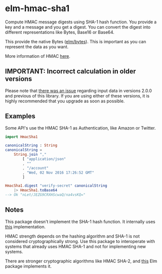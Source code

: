 # elm-hmac-sha1

Compute HMAC message digests using SHA-1 hash function. You provide a key and a
message and you get a digest. You can convert the digest into different representations
like Bytes, Base16 or Base64.

This provide the native Bytes ([elm/bytes](https://package.elm-lang.org/packages/elm/bytes/latest/)).
This is important as you can represent the data as you want.

More information of HMAC [here](https://en.wikipedia.org/wiki/HMAC).

## IMPORTANT: Incorrect calculation in older versions

Please note that [there was an issue][issue-2] regarding input data
in versions 2.0.0 and previous of this library. If you are using either of these
versions, it is highly recommended that you upgrade as soon as possible.

[issue-2]: https://github.com/romariolopezc/elm-hmac-sha1/issues/2

## Examples

Some API's use the HMAC SHA-1 as Authentication, like Amazon or Twitter.

```elm
import HmacSha1

canonicalString : String
canonicalString =
    String.join ","
        [ "application/json"
        , ""
        , "/account"
        , "Wed, 02 Nov 2016 17:26:52 GMT"
        ]

HmacSha1.digest "verify-secret" canonicalString
    |> HmacSha1.toBase64
--> Ok "nLet/JEZG9CRXHScwaQ/na4vsKQ="
```

## Notes

This package doesn't implement the SHA-1 hash function. It internally uses [this](https://github.com/TSFoster/elm-sha1) implementation.

HMAC strength depends on the hashing algorithm and SHA-1 is not considered
cryptographically strong. Use this package to interoperate with systems that
already uses HMAC SHA-1 and not for implementing new systems.

There are stronger cryptographic algorithms like HMAC SHA-2, and [this](https://github.com/ktonon/elm-crypto) Elm package implements it.
